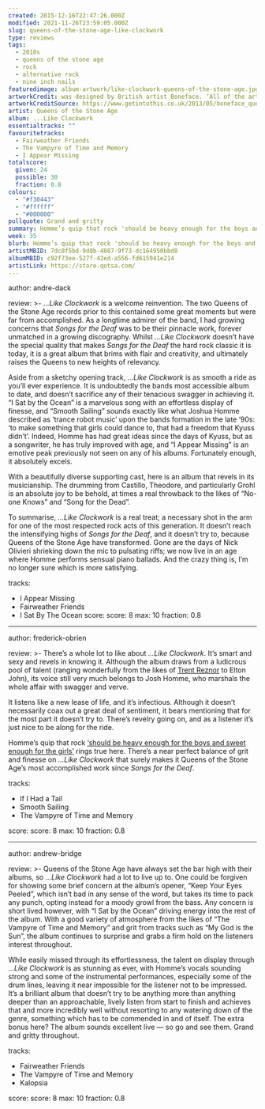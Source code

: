 ```yaml
---
created: 2015-12-16T22:47:26.000Z
modified: 2021-11-26T23:59:05.000Z
slug: queens-of-the-stone-age-like-clockwork
type: reviews
tags:
  - 2010s
  - queens of the stone age
  - rock
  - alternative rock
  - nine inch nails
featuredimage: album-artwork/like-clockwork-queens-of-the-stone-age.jpg
artworkCredit: was designed by British artist Boneface. ‘All of the artwork evolved as an extension of the title of the record,’ he said. ‘The title is ironic in the sense that the journey from album conception to creation was littered with hitches, spanners, and snares, yet it is exactly these obstacles that tend to give you the gnarliest scars and the best stories.’
artworkCreditSource: https://www.getintothis.co.uk/2013/05/boneface_queens_of_the_stone_a/
artist: Queens of the Stone Age
album: ...Like Clockwork
essentialtracks: ""
favouritetracks:
  - Fairweather Friends
  - The Vampyre of Time and Memory
  - I Appear Missing
totalscore:
  given: 24
  possible: 30
  fraction: 0.8
colours:
  - "#f30443"
  - "#ffffff"
  - "#000000"
pullquote: Grand and gritty
summary: Homme’s quip that rock 'should be heavy enough for the boys and sweet enough for the girls' rings true here; there’s a near perfect balance of grit and finesse on ...Like Clockwork that surely makes it Queens of the Stone Age’s most accomplished work since Songs for the Deaf.
week: 35
blurb: Homme’s quip that rock 'should be heavy enough for the boys and sweet enough for the girls' rings true here; there’s a near perfect balance of grit and finesse.
artistMBID: 7dc8f5bd-9d0b-4087-9f73-dc164950bbd8
albumMBID: c92f73ee-527f-42ed-a556-fd615941e214
artistLink: https://store.qotsa.com/
---
```


author: andre-dack

review: >-
_…Like Clockwork_ is a welcome reinvention. The two Queens of the Stone Age records prior to this contained some great moments but were far from accomplished. As a longtime admirer of the band, I had growing concerns that _Songs for the Deaf_ was to be their pinnacle work, forever unmatched in a growing discography. Whilst _…Like Clockwork_ doesn’t have the special quality that makes _Songs for the Deaf_ the hard rock classic it is today, it is a great album that brims with flair and creativity, and ultimately raises the Queens to new heights of relevancy.

Aside from a sketchy opening track, _…Like Clockwork_ is as smooth a ride as you’ll ever experience. It is undoubtedly the bands most accessible album to date, and doesn’t sacrifice any of their tenacious swagger in achieving it. “I Sat by the Ocean” is a marvelous song with an effortless display of finesse, and “Smooth Sailing” sounds exactly like what Joshua Homme described as ‘trance robot music’ upon the bands formation in the late ‘90s: ‘to make something that girls could dance to, that had a freedom that Kyuss didn’t’. Indeed, Homme has had great ideas since the days of Kyuss, but as a songwriter, he has truly improved with age, and “I Appear Missing” is an emotive peak previously not seen on any of his albums. Fortunately enough, it absolutely excels.

With a beautifully diverse supporting cast, here is an album that revels in its musicianship. The drumming from Castillo, Theodore, and particularly Grohl is an absolute joy to be behold, at times a real throwback to the likes of “No-one Knows” and “Song for the Dead”.

To summarise, _…Like Clockwork_ is a real treat; a necessary shot in the arm for one of the most respected rock acts of this generation. It doesn’t reach the intensifying highs of _Songs for the Deaf_, and it doesn’t try to, because Queens of the Stone Age have transformed. Gone are the days of Nick Olivieri shrieking down the mic to pulsating riffs; we now live in an age where Homme performs sensual piano ballads. And the crazy thing is, I’m no longer sure which is more satisfying.

tracks:

- I Appear Missing
- ­­Fairweather Friends
- ­­I Sat By The Ocean
  score:
  score: 8
  max: 10
  fraction: 0.8

---

author: frederick-obrien

review: >-
There’s a whole lot to like about _…Like Clockwork_. It’s smart and sexy and revels in knowing it. Although the album draws from a ludicrous pool of talent (ranging wonderfully from the likes of [Trent Reznor](/reviews/nine-inch-nails-bad-witch/) to Elton John), its voice still very much belongs to Josh Homme, who marshals the whole affair with swagger and verve.

It listens like a new lease of life, and it’s infectious. Although it doesn’t necessarily coax out a great deal of sentiment, it bears mentioning that for the most part it doesn’t try to. There’s revelry going on, and as a listener it’s just nice to be along for the ride.

Homme’s quip that rock [‘should be heavy enough for the boys and sweet enough for the girls’](https://hobbs1767.tripod.com/transcripts/ozzfest2000.html) rings true here. There’s a near perfect balance of grit and finesse on _…Like Clockwork_ that surely makes it Queens of the Stone Age’s most accomplished work since _Songs for the Deaf_.

tracks:

- If I Had a Tail
- ­­Smooth Sailing
- ­­The Vampyre of Time and Memory

score:
score: 8
max: 10
fraction: 0.8

---

author: andrew-bridge

review: >-
Queens of the Stone Age have always set the bar high with their albums, so _…Like Clockwork_ had a lot to live up to. One could be forgiven for showing some brief concern at the album’s opener, “Keep Your Eyes Peeled”, which isn’t bad in any sense of the word, but takes its time to pack any punch, opting instead for a moody growl from the bass. Any concern is short lived however, with “I Sat by the Ocean” driving energy into the rest of the album. With a good variety of atmosphere from the likes of “The Vampyre of Time and Memory” and grit from tracks such as “My God is the Sun”, the album continues to surprise and grabs a firm hold on the listeners interest throughout.

While easily missed through its effortlessness, the talent on display through _…Like Clockwork_ is as stunning as ever, with Homme’s vocals sounding strong and some of the instrumental performances, especially some of the drum lines, leaving it near impossible for the listener not to be impressed. It’s a brilliant album that doesn’t try to be anything more than anything deeper than an approachable, lively listen from start to finish and achieves that and more incredibly well without resorting to any watering down of the genre, something which has to be commended in and of itself. The extra bonus here? The album sounds excellent live — so go and see them. Grand and gritty throughout.

tracks:

- Fairweather Friends
- ­­The Vampyre of Time and Memory
- ­­Kalopsia

score:
score: 8
max: 10
fraction: 0.8

